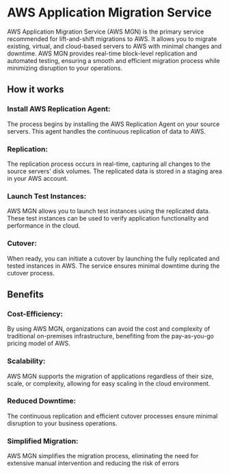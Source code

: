 # AWS Application Migration Service

AWS Application Migration Service (AWS MGN) is the primary service recommended for lift-and-shift migrations to AWS. It allows you to migrate existing, virtual, and cloud-based servers to AWS with minimal changes and downtime. AWS MGN provides real-time block-level replication and automated testing, ensuring a smooth and efficient migration process while minimizing disruption to your operations.

## How it works

### Install AWS Replication Agent:
The process begins by installing the AWS Replication Agent on your source servers. This agent handles the continuous replication of data to AWS.

### Replication:
The replication process occurs in real-time, capturing all changes to the source servers' disk volumes. The replicated data is stored in a staging area in your AWS account.

### Launch Test Instances:
AWS MGN allows you to launch test instances using the replicated data. These test instances can be used to verify application functionality and performance in the cloud.

### Cutover:
When ready, you can initiate a cutover by launching the fully replicated and tested instances in AWS. The service ensures minimal downtime during the cutover process.

## Benefits
### Cost-Efficiency:
By using AWS MGN, organizations can avoid the cost and complexity of traditional on-premises infrastructure, benefiting from the pay-as-you-go pricing model of AWS.

### Scalability:
AWS MGN supports the migration of applications regardless of their size, scale, or complexity, allowing for easy scaling in the cloud environment.

### Reduced Downtime:
The continuous replication and efficient cutover processes ensure minimal disruption to your business operations.

### Simplified Migration:
AWS MGN simplifies the migration process, eliminating the need for extensive manual intervention and reducing the risk of errors

